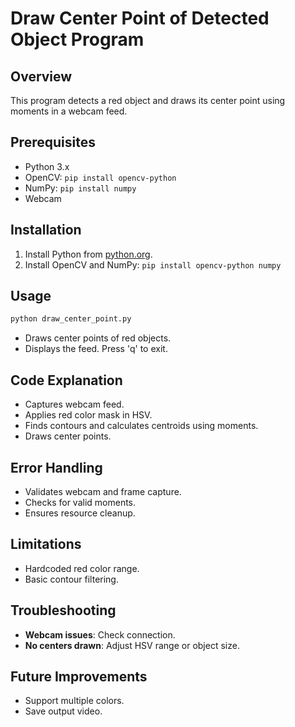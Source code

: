 # Draw Center Point of Detected Object Program

## Overview
This program detects a red object and draws its center point using moments in a webcam feed.

## Prerequisites
- Python 3.x
- OpenCV: `pip install opencv-python`
- NumPy: `pip install numpy`
- Webcam

## Installation
1. Install Python from [python.org](https://www.python.org/).
2. Install OpenCV and NumPy: `pip install opencv-python numpy`

## Usage
```bash
python draw_center_point.py
```
- Draws center points of red objects.
- Displays the feed. Press 'q' to exit.

## Code Explanation
- Captures webcam feed.
- Applies red color mask in HSV.
- Finds contours and calculates centroids using moments.
- Draws center points.

## Error Handling
- Validates webcam and frame capture.
- Checks for valid moments.
- Ensures resource cleanup.

## Limitations
- Hardcoded red color range.
- Basic contour filtering.

## Troubleshooting
- **Webcam issues**: Check connection.
- **No centers drawn**: Adjust HSV range or object size.

## Future Improvements
- Support multiple colors.
- Save output video.